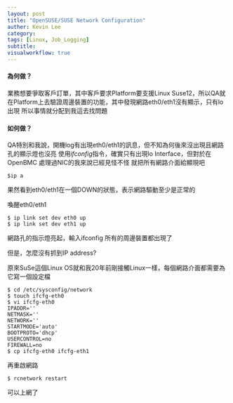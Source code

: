 ```yaml
---
layout: post
title: "OpenSUSE/SUSE Network Configuration"
auther: Kevin Lee
category: 
tags: [Linux, Job_Logging]
subtitle:
visualworkflow: true
---
```


#### 為何做？

業務想要爭取客戶訂單，其中客戶要求Platform要支援Linux Suse12，所以QA就在Platform上去驗證周邊裝置的功能，其中發現網路eth0/eth1沒有顯示，只有lo出現
所以事情就分配到我這去找問題

#### 如何做？

QA特別和我說，開機log有出現eth0/eth1的訊息，但不知為何後來沒出現且網路孔的顯示燈也沒亮
使用*ifconfig*指令，確實只有出現lo Interface，但對於在OpenBMC 處理過NIC的我來說已經見怪不怪
就把所有網路介面給顯現吧

```
$ip a
```

果然看到eth0/eth1在一個DOWN的狀態，表示網路驅動至少是正常的

喚醒eth0/eth1

```
$ ip link set dev eth0 up
$ ip link set dev eth1 up
```

網路孔的指示燈亮起，輸入ifconfig
所有的周邊裝置都出現了

但是，怎麼沒有抓到IP address?

原來SuSe這個Linux OS就和我20年前剛接觸Linux一樣，每個網路介面都需要為它寫一個設定檔

```
$ cd /etc/sysconfig/network
$ touch ifcfg-eth0
$ vi ifcfg-eth0
IPADDR=''
NETMASK=''
NETWORK=''
STARTMODE='auto'
BOOTPROTO='dhcp'
USERCONTROL=no
FIREWALL=no
$ cp ifcfg-eth0 ifcfg-eth1
```

再重啟網路

`$ rcnetwork restart`

可以上網了